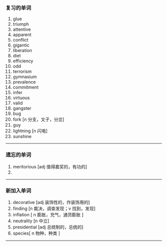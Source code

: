 ### 复习的单词

1. glue
2. triumph
3. attentive
4. apparent
5. conflict
6. gigantic
7. liberation
8. diet
9. efficiency
10. odd
11. terrorism
12. gymnasium
13. prevalence
14. commitment
15. infer
16. virtuous
17. valid
18. gangster
19. bug
20. fork [n 分支，叉子，分岔]
21. guy
22. lightning [n 闪电]
23. sunshine

------



### 遗忘的单词

1. meritorious [adj 值得嘉奖的，有功的]
2. 

------



### 新加入单词

1. decorative [adj 装饰性的，作装饰用的]
2. finding [n 裁决，调查发现；v 找到，发现]
3. inflation [ n 膨胀，充气，通货膨胀 ]
4. neutrality [n 中立]
5. presidential [adj 总统制的，总统的]
6. species[ n 物种，种类 ]

------


